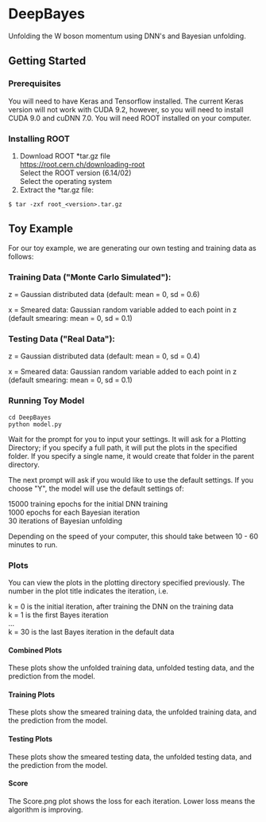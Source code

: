 # DeepBayes

Unfolding the W boson momentum using DNN's and Bayesian unfolding.

## Getting Started

### Prerequisites

You will need to have Keras and Tensorflow installed. The current Keras version will not work with CUDA 9.2, however, so you will need to install CUDA 9.0 and cuDNN 7.0.
You will need ROOT installed on your computer. 

### Installing ROOT

1. Download ROOT *tar.gz file <br>
https://root.cern.ch/downloading-root <br>
Select the ROOT version (6.14/02) <br>
Select the operating system <br>
2. Extract the *tar.gz file:
```
$ tar -zxf root_<version>.tar.gz
```

## Toy Example

For our toy example, we are generating our own testing and training data as follows:

### Training Data ("Monte Carlo Simulated"): 

z = Gaussian distributed data (default: mean = 0, sd = 0.6)

x = Smeared data: Gaussian random variable added to each point in z (default smearing: mean = 0, sd = 0.1)

### Testing Data ("Real Data"):

z = Gaussian distributed data (default: mean = 0, sd = 0.4)

x = Smeared data: Gaussian random variable added to each point in z (default smearing: mean = 0, sd = 0.1)

### Running Toy Model

```
cd DeepBayes
python model.py
```
Wait for the prompt for you to input your settings. It will ask for a Plotting Directory; if you specify a full path, it will put the plots in the specified folder. If you specify a single name, it would create that folder in the parent directory.

The next prompt will ask if you would like to use the default settings. If you choose "Y", the model will use the default settings of:

15000 training epochs for the initial DNN training<br>
1000 epochs for each Bayesian iteration<br>
30 iterations of Bayesian unfolding<br>

Depending on the speed of your computer, this should take between 10 - 60 minutes to run. 

### Plots

You can view the plots in the plotting directory specified previously. The number in the plot title indicates the iteration, i.e.

k = 0 is the initial iteration, after training the DNN on the training data<br>
k = 1 is the first Bayes iteration<br>
...<br>
k = 30 is the last Bayes iteration in the default data

#### Combined Plots

These plots show the unfolded training data, unfolded testing data, and the prediction from the model.

#### Training Plots

These plots show the smeared training data, the unfolded training data, and the prediction from the model.

#### Testing Plots

These plots show the smeared testing data, the unfolded testing data, and the prediction from the model.

#### Score

The Score.png plot shows the loss for each iteration. Lower loss means the algorithm is improving.
